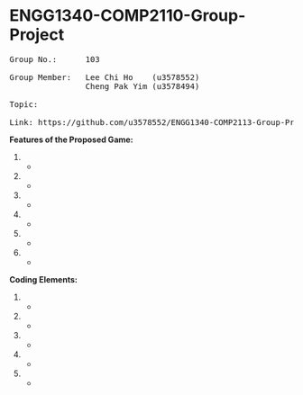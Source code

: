 # ENGG1340-COMP2110-Group-Project

<pre>
Group No.:      103

Group Member:   Lee Chi Ho    (u3578552)
                Cheng Pak Yim (u3578494)

Topic:

Link: https://github.com/u3578552/ENGG1340-COMP2113-Group-Project
</pre>

**Features of the Proposed Game:**
1. -
2. -
3. -
4. -
5. -
6. -

**Coding Elements:**
1. -
2. -
3. -
4. -
5. -